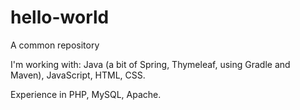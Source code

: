 # hello-world
A common repository

I'm working with: Java (a bit of Spring, Thymeleaf, using Gradle and Maven), JavaScript, HTML, CSS.

Experience in PHP, MySQL, Apache.
